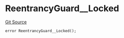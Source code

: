 # ReentrancyGuard__Locked
[Git Source](https://github.com/ContractLabs/foundry-bountykinds-contract/blob/67e6855d3beabdf242cc0b51d9e53b087a5235b9/src/oz-custom/oz-upgradeable/security/ReentrancyGuardUpgradeable.sol)


```solidity
error ReentrancyGuard__Locked();
```

